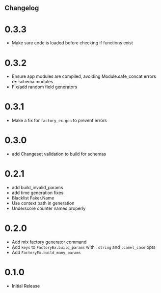 ## Changelog

# 0.3.3
- Make sure code is loaded before checking if functions exist

# 0.3.2
- Ensure app modules are compiled, avoiding Module.safe_concat errors re: schema modules
- Fix/add random field generators

# 0.3.1
- Make a fix for `factory_ex.gen` to prevent errors

# 0.3.0
- add Changeset validation to build for schemas

# 0.2.1
- add build_invalid_params
- add time generation fixes
- Blacklist Faker.Name
- Use context path in generation
- Underscore counter names properly

# 0.2.0
- Add mix factory generator command
- Add `keys` to `FactoryEx.build_params` with `:string` and `:camel_case` opts
- Add `FactoryEx.build_many_params`

# 0.1.0
- Initial Release

